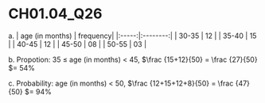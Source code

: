 # CH01.04_Q26 #

a. 
|  age (in months)  | frequency|
|:-----:|:--------:|
| 30-35 |    12    |
| 35-40 |    15    |
| 40-45 |    12    |
| 45-50 |    08    |
| 50-55 |    03    |

b. Propotion: 35 ≤ age (in months) < 45, $\frac {15+12}{50} = \frac {27}{50} $= 54% 

c. Probability: age (in months) < 50, $\frac {12+15+12+8}{50} = \frac {47}{50} $= 94%
